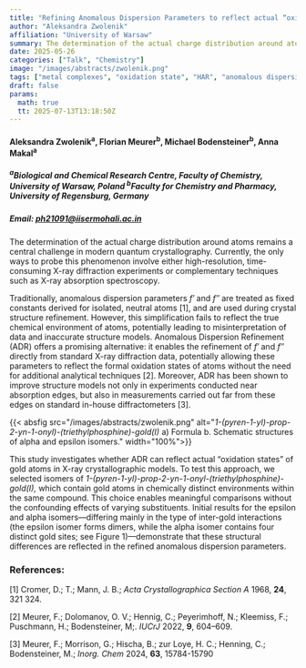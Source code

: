 ```yaml
---
title: "Refining Anomalous Dispersion Parameters to reflect actual “oxidation states” in gold(I) compounds"
author: "Aleksandra Zwolenik"
affiliation: "University of Warsaw"
summary: The determination of the actual charge distribution around atoms remains a central challenge in modern quantum crystallography.
date: 2025-05-26
categories: ["Talk", "Chemistry"]
image: "/images/abstracts/zwolenik.png"
tags: ["metal complexes", "oxidation state", "HAR", "anomalous dispersion refinement", "ADR", "gold(I)", "X-ray diffraction"]
draft: false
params:
  math: true
  tt: 2025-07-13T13:18:50Z
---
```


#### Aleksandra Zwolenik<sup>a</sup>, Florian Meurer<sup>b</sup>, Michael Bodensteiner<sup>b</sup>, Anna Makal<sup>a</sup>

##### <sup>a</sup>Biological and Chemical Research Centre, Faculty of Chemistry, University of Warsaw, Poland <sup>b</sup>Faculty for Chemistry and Pharmacy, University of Regensburg, Germany

##### Email: ph21091@iisermohali.ac.in

The determination of the actual charge distribution around atoms remains
a central challenge in modern quantum crystallography. Currently, the
only ways to probe this phenomenon involve either high-resolution,
time-consuming X-ray diffraction experiments or complementary techniques
such as X-ray absorption spectroscopy.

Traditionally, anomalous dispersion parameters *f′* and *f′′* are
treated as fixed constants derived for isolated, neutral atoms [1],
and are used during crystal structure refinement. However, this
simplification fails to reflect the true chemical environment of atoms,
potentially leading to misinterpretation of data and inaccurate
structure models. Anomalous Dispersion Refinement (ADR) offers a
promising alternative: it enables the refinement of *f′* and *f′′*
directly from standard X-ray diffraction data, potentially allowing
these parameters to reflect the formal oxidation states of atoms without
the need for additional analytical techniques [2]. Moreover, ADR has
been shown to improve structure models not only in experiments conducted
near absorption edges, but also in measurements carried out far from
these edges on standard in-house diffractometers [3].

{{< absfig src="/images/abstracts/zwolenik.png" alt="*1-(pyren-1-yl)-prop-2-yn-1-onyl)-(triethylphosphine)-gold(I)* a) Formula b. Schematic structures of alpha and epsilon isomers." width="100%">}}


This study investigates whether ADR can reflect actual “oxidation
states” of gold atoms in X-ray crystallographic models. To test this
approach, we selected isomers of
*1-(pyren-1-yl)-prop-2-yn-1-onyl-(triethylphosphine)-gold(I),* which
contain gold atoms in chemically distinct environments within the same
compound. This choice enables meaningful comparisons without the
confounding effects of varying substituents. Initial results for the
epsilon and alpha isomers—differing mainly in the type of inter-gold
interactions (the epsilon isomer forms dimers, while the alpha isomer
contains four distinct gold sites; see Figure 1)—demonstrate that these
structural differences are reflected in the refined anomalous dispersion
parameters.


### References:

[1] Cromer, D.; T.; Mann, J. B.; *Acta Crystallographica Section A* 1968, **24**, 321 324.

[2] Meurer, F.; Dolomanov, O. V.; Hennig, C.; Peyerimhoff, N.; Kleemiss, F.; Puschmann, H.; Bodensteiner, M;. *IUCrJ* 2022, **9**, 604–609.

[3] Meurer, F.; Morrison, G.; Hischa, B.; zur Loye, H. C.; Henning, C.; Bodensteiner, M.; *Inorg. Chem* 2024, **63**, 15784-15790
